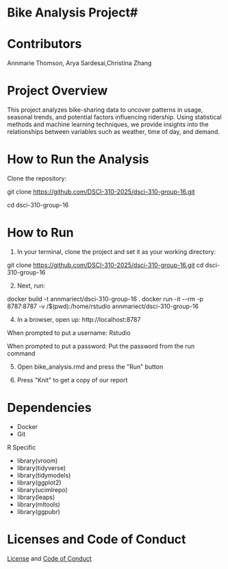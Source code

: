 # Bike Analysis Project#

# Contributors

Annmarie Thomson, Arya Sardesai,Christina Zhang


# Project Overview

This project analyzes bike-sharing data to uncover patterns in usage, seasonal trends, and potential factors influencing ridership. Using statistical methods and machine learning techniques, we provide insights into the relationships between variables such as weather, time of day, and demand.

# How to Run the Analysis

Clone the repository:

git clone https://github.com/DSCI-310-2025/dsci-310-group-16.git

cd dsci-310-group-16

# How to Run
1. In your terminal, clone the project and set it as your working directory:

git clone https://github.com/DSCI-310-2025/dsci-310-group-16.git
cd dsci-310-group-16

2. Next, run:

docker build -t annmariect/dsci-310-group-16 .
docker run -it --rm -p 8787:8787 -v /$(pwd):/home/rstudio annmariect/dsci-310-group-16

4. In a browser, open up: http://localhost:8787

When prompted to put a username: Rstudio

When prompted to put a password: Put the password from the run command

5. Open bike_analysis.rmd and press the "Run" button

6. Press "Knit" to get a copy of our report

# Dependencies
- Docker
- Git

R Specific
- library(vroom)
- library(tidyverse)
- library(tidymodels)
- library(ggplot2)
- library(ucimlrepo)
- library(leaps)
- library(mltools)
- library(ggpubr)

# Licenses and Code of Conduct
[License](LICENSE) and [Code of Conduct](CODE_OF_CONDUCT.md)


